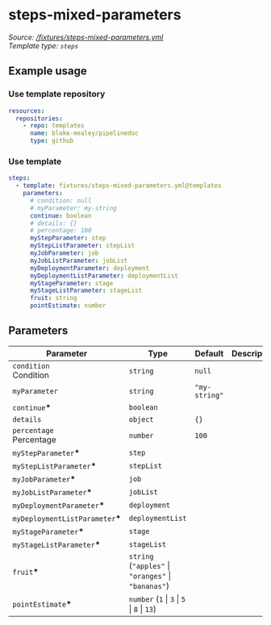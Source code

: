 <!-- this file was generated by pipelinedoc v0.0.0-development - do not modify directly -->

# steps-mixed-parameters



_Source: [/fixtures/steps-mixed-parameters.yml](/fixtures/steps-mixed-parameters.yml)_
<br/>
_Template type: `steps`_





## Example usage

### Use template repository

```yaml
resources:
  repositories:
    - repo: templates
      name: blake-mealey/pipelinedoc
      type: github
```


### Use template

```yaml
steps:
  - template: fixtures/steps-mixed-parameters.yml@templates
    parameters:
      # condition: null
      # myParameter: my-string
      continue: boolean
      # details: {}
      # percentage: 100
      myStepParameter: step
      myStepListParameter: stepList
      myJobParameter: job
      myJobListParameter: jobList
      myDeploymentParameter: deployment
      myDeploymentListParameter: deploymentList
      myStageParameter: stage
      myStageListParameter: stageList
      fruit: string
      pointEstimate: number
```


## Parameters

|Parameter            |Type                   |Default                   |Description                         |
|---------------------|-----------------------|--------------------------|------------------------------------|
|`condition`<br/>Condition|`string`|`null`||
|`myParameter`|`string`|`"my-string"`||
|`continue`**\***|`boolean`|||
|`details`|`object`|`{}`||
|`percentage`<br/>Percentage|`number`|`100`||
|`myStepParameter`**\***|`step`|||
|`myStepListParameter`**\***|`stepList`|||
|`myJobParameter`**\***|`job`|||
|`myJobListParameter`**\***|`jobList`|||
|`myDeploymentParameter`**\***|`deployment`|||
|`myDeploymentListParameter`**\***|`deploymentList`|||
|`myStageParameter`**\***|`stage`|||
|`myStageListParameter`**\***|`stageList`|||
|`fruit`**\***|`string` (`"apples"` \| `"oranges"` \| `"bananas"`)|||
|`pointEstimate`**\***|`number` (`1` \| `3` \| `5` \| `8` \| `13`)|||
